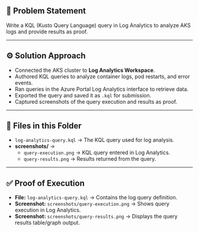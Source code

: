 ## 📌 Problem Statement  
Write a KQL (Kusto Query Language) query in Log Analytics to analyze AKS logs and provide results as proof.  

---

## ⚙️ Solution Approach  
- Connected the AKS cluster to **Log Analytics Workspace**.  
- Authored KQL queries to analyze container logs, pod restarts, and error events.  
- Ran queries in the Azure Portal Log Analytics interface to retrieve data.  
- Exported the query and saved it as `.kql` for submission.  
- Captured screenshots of the query execution and results as proof.  

---

## 📂 Files in this Folder  
- `log-analytics-query.kql` → The KQL query used for log analysis.  
- **screenshots/** →  
  - `query-execution.png` → KQL query entered in Log Analytics.  
  - `query-results.png` → Results returned from the query.  

---

## ✅ Proof of Execution  
- **File:** `log-analytics-query.kql` → Contains the log query definition.  
- **Screenshot:** `screenshots/query-execution.png` → Shows query execution in Log Analytics.  
- **Screenshot:** `screenshots/query-results.png` → Displays the query results table/graph output.  

